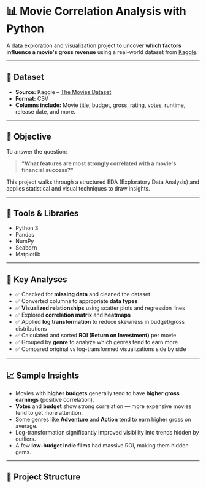 # 📊 Movie Correlation Analysis with Python

A data exploration and visualization project to uncover **which factors influence a movie's gross revenue** using a real-world dataset from [Kaggle](https://www.kaggle.com/datasets/danielgrijalvas/movies).

---

## 📁 Dataset

- **Source:** Kaggle – [The Movies Dataset](https://www.kaggle.com/datasets/danielgrijalvas/movies)
- **Format:** CSV
- **Columns include:** Movie title, budget, gross, rating, votes, runtime, release date, and more.

---

## 🎯 Objective

To answer the question:

> **"What features are most strongly correlated with a movie's financial success?"**

This project walks through a structured EDA (Exploratory Data Analysis) and applies statistical and visual techniques to draw insights.

---

## 🧰 Tools & Libraries

- Python 3
- Pandas
- NumPy
- Seaborn
- Matplotlib

---

## 🧪 Key Analyses

- ✅ Checked for **missing data** and cleaned the dataset
- ✅ Converted columns to appropriate **data types**
- ✅ **Visualized relationships** using scatter plots and regression lines
- ✅ Explored **correlation matrix** and **heatmaps**
- ✅ Applied **log transformation** to reduce skewness in budget/gross distributions
- ✅ Calculated and sorted **ROI (Return on Investment)** per movie
- ✅ Grouped by **genre** to analyze which genres tend to earn more
- ✅ Compared original vs log-transformed visualizations side by side

---

## 📈 Sample Insights

- Movies with **higher budgets** generally tend to have **higher gross earnings** (positive correlation).
- **Votes** and **budget** show strong correlation — more expensive movies tend to get more attention.
- Some genres like **Adventure** and **Action** tend to earn higher gross on average.
- Log-transformation significantly improved visibility into trends hidden by outliers.
- A few **low-budget indie films** had massive ROI, making them hidden gems.

---

## 📂 Project Structure


